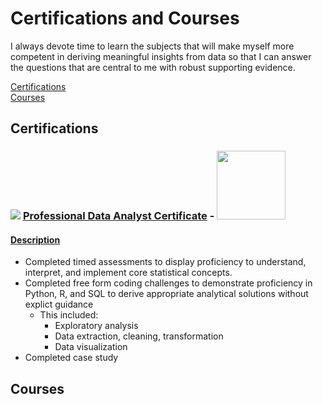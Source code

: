 # Certifications and Courses

I always devote time to learn the subjects that will make myself more competent in deriving meaningful insights from data so that I can answer the questions that are central to me with robust supporting evidence.  

[Certifications](#certifications)  
[Courses](#courses)

## Certifications

### <a href="https://www.datacamp.com/certificate/DA0017572637299#"><img src="https://drive.google.com/uc?id=1e_hAT_wGVY7fMukWqRqZBPcsUN5yxpUn"></a> [Professional Data Analyst Certificate](https://drive.google.com/uc?export=view&id=1M1H8UrQXcgMuSL6U2TiMlN_K8ln0TIFp) - <a href="https://www.datacamp.com/certificate/DA0017572637299#"><img src="https://drive.google.com/uc?id=19nmf8gkikLWx7N0Ez_1uJNbslbUHfCel" width="110"></a>

#### [Description](https://www.datacamp.com/certificate/DA0017572637299)

- Completed timed assessments to display proficiency to understand, interpret, and implement core statistical concepts.  
- Completed free form coding challenges to demonstrate proficiency in Python, R, and SQL to derive appropriate analytical solutions without explict guidance  
  - This included:
    - Exploratory analysis
    - Data extraction, cleaning, transformation
    - Data visualization
- Completed case study

## Courses

